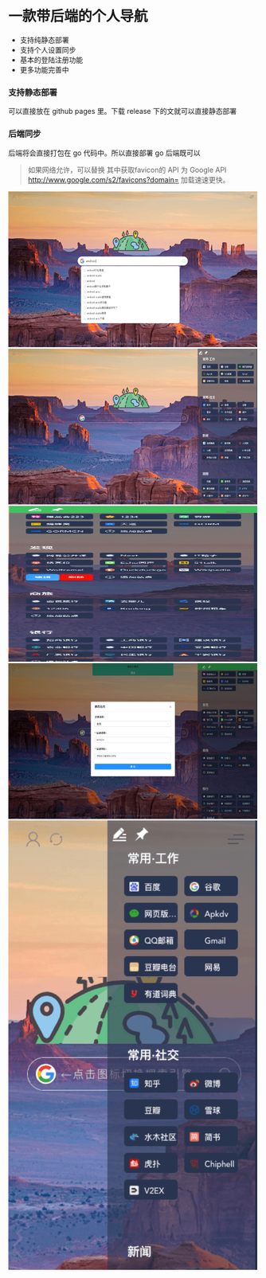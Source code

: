 # 一款带后端的个人导航

- 支持纯静态部署
- 支持个人设置同步
- 基本的登陆注册功能
- 更多功能完善中

### 支持静态部署

可以直接放在 github pages 里。下载 release 下的文就可以直接静态部署

### 后端同步

后端将会直接打包在 go 代码中。所以直接部署 go 后端既可以

> 如果网络允许，可以替换 其中获取favicon的 API 为 Google API  http://www.google.com/s2/favicons?domain=
> 加载速速更快。

<img src="./screenshots/1.png"  width="500" height="313"/>
<img src="./screenshots/2.png"  width="500" height="313"/>
<img src="./screenshots/12.png"  width="500" height="313"/>
<img src="./screenshots/221.png"  width="500" height="313"/>

<img src="./screenshots/22.png"  width="500"/>